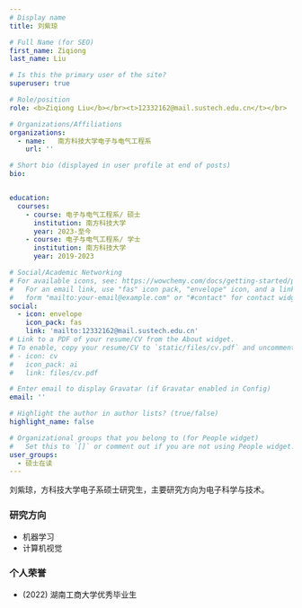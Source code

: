```yaml
---
# Display name
title: 刘紫琼

# Full Name (for SEO)
first_name: Ziqiong
last_name: Liu

# Is this the primary user of the site?
superuser: true

# Role/position
role: <b>Ziqiong Liu</b></br><t>12332162@mail.sustech.edu.cn</t></br>

# Organizations/Affiliations
organizations:
  - name:   南方科技大学电子与电气工程系
    url: ''

# Short bio (displayed in user profile at end of posts)
bio:


education:
  courses:
    - course: 电子与电气工程系/ 硕士
      institution: 南方科技大学
      year: 2023-至今
    - course: 电子与电气工程系/ 学士
      institution: 南方科技大学
      year: 2019-2023

# Social/Academic Networking
# For available icons, see: https://wowchemy.com/docs/getting-started/page-builder/#icons
#   For an email link, use "fas" icon pack, "envelope" icon, and a link in the
#   form "mailto:your-email@example.com" or "#contact" for contact widget.
social:
  - icon: envelope
    icon_pack: fas
    link: 'mailto:12332162@mail.sustech.edu.cn'
# Link to a PDF of your resume/CV from the About widget.
# To enable, copy your resume/CV to `static/files/cv.pdf` and uncomment the lines below.
# - icon: cv
#   icon_pack: ai
#   link: files/cv.pdf

# Enter email to display Gravatar (if Gravatar enabled in Config)
email: ''

# Highlight the author in author lists? (true/false)
highlight_name: false

# Organizational groups that you belong to (for People widget)
#   Set this to `[]` or comment out if you are not using People widget.
user_groups:
  - 硕士在读
---
```


刘紫琼，方科技大学电子系硕士研究生，主要研究方向为电子科学与技术。

### **研究方向**
* 机器学习
* 计算机视觉

### **个人荣誉**

* (2022) 湖南工商大学优秀毕业生

  

